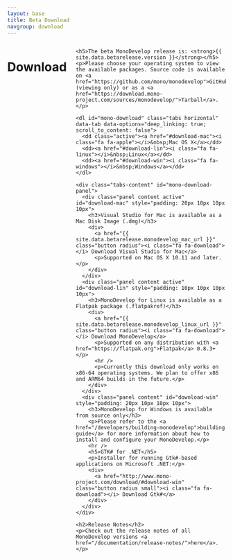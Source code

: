 ```yaml
---
layout: base
title: Beta Download
navgroup: download
---
```

<div class="row">
  <div class="small-12 columns">
    <h1>Download</h1>

    <h5>The beta MonoDevelop release is: <strong>{{ site.data.betarelease.version }}</strong></h5>
    <p>Please choose your operating system to view the available packages. Source code is available on <a href="https://github.com/mono/monodevelop">GitHub</a> (viewing only) or as a <a href="https://download.mono-project.com/sources/monodevelop/">Tarball</a>.</p>

    <dl id="mono-download" class="tabs horizontal" data-tab data-options="deep_linking: true; scroll_to_content: false">
      <dd class="active"><a href="#download-mac"><i class="fa fa-apple"></i>&nbsp;Mac OS X</a></dd>
      <dd><a href="#download-lin"><i class="fa fa-linux"></i>&nbsp;Linux</a></dd>
      <dd><a href="#download-win"><i class="fa fa-windows"></i>&nbsp;Windows</a></dd>
    </dl>

    <div class="tabs-content" id="mono-download-panel">
      <div class="panel content active" id="download-mac" style="padding: 20px 10px 10px 10px">
        <h3>Visual Studio for Mac is available as a Mac Disk Image (.dmg)</h3>
        <div>
          <a href="{{ site.data.betarelease.monodevelop_mac_url }}" class="button radius"><i class="fa fa-download"></i> Download Visual Studio for Mac</a>
          <p>Supported on Mac OS X 10.11 and later.</p>
        </div>
      </div>
      <div class="panel content active" id="download-lin" style="padding: 10px 10px 10px 10px">
        <h3>MonoDevelop for Linux is available as a Flatpak package (.flatpakref)</h3>
        <div>
          <a href="{{ site.data.betarelease.monodevelop_linux_url }}" class="button radius"><i class="fa fa-download"></i> Download MonoDevelop</a>
          <p>Supported on any distribution with <a href="https://flatpak.org">Flatpak</a> 0.8.3+</p>
          <hr />
          <p>Currently this download only works on x86-64 operating systems. We plan to offer x86 and ARM64 builds in the future.</p>
        </div>
      </div>
      <div class="panel content" id="download-win" style="padding: 20px 10px 10px 10px">
        <h3>MonoDevelop for Windows is available from source only</h3>
        <p>Please refer to the <a href="/developers/building-monodevelop">building guide</a> for more information about how to install and configure your MonoDevelop.</p>
        <hr />
        <h5>GTK# for .NET</h5>
        <p>Installer for running Gtk#-based applications on Microsoft .NET:</p>
        <div>
          <a href="http://www.mono-project.com/download/#download-win" class="button radius small"><i class="fa fa-download"></i> Download Gtk#</a>
        </div>
      </div>
    </div>

    <h2>Release Notes</h2>
    <p>Check out the release notes of all MonoDevelop versions <a href="/documentation/release-notes/">here</a>.</p>
  </div>
</div>

<script>
function runScripts() {
  $(document).ready(function() {
    function activate(os,distro) {
      $('#mono-download>dd.active').removeClass();
      $('#mono-download>dd:has(a[href=#download-' + os + '])').addClass('active');
      $('#mono-download-panel>div.panel.active').removeClass('active');
      $('#mono-download-panel>#download-' + os).addClass('active');
    }
    if (window.location.hash) {
      if (window.location.hash.search("download-lin-") >= 0) {
        activate('lin');
      }
    }
    else {
      if (window.navigator.appVersion.search('Linux') >= 0 || window.navigator.platform.search('Linux') >= 0) {
        activate('lin');
      } else if (window.navigator.appVersion.search('Windows') >= 0 || window.navigator.platform.search('Windows') >= 0) {
        activate('win');
      }
    }
  });
}
</script>
